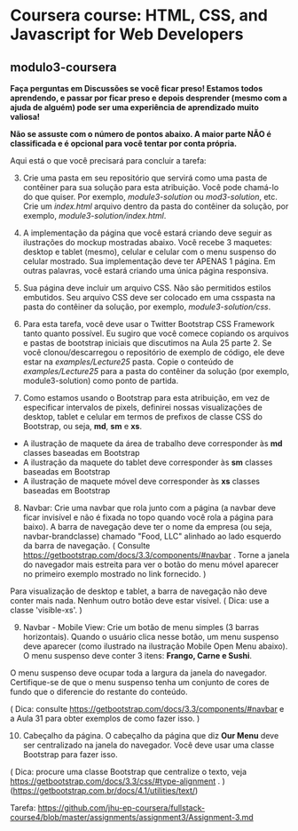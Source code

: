 # Coursera course: HTML, CSS, and Javascript for Web Developers

## modulo3-coursera

**Faça perguntas em Discussões se você ficar preso! Estamos todos aprendendo, e passar por ficar preso e depois desprender (mesmo com a ajuda de alguém) pode ser uma experiência de aprendizado muito valiosa!**

**Não se assuste com o número de pontos abaixo. A maior parte NÃO é classificada e é opcional para você tentar por conta própria.**

Aqui está o que você precisará para concluir a tarefa:

3. Crie uma pasta em seu repositório que servirá como uma pasta de contêiner para sua solução para esta atribuição. Você pode chamá-lo do que quiser. Por exemplo, _module3-solution_ ou _mod3-solution_, etc. Crie um _index.html_ arquivo dentro da pasta do contêiner da solução, por exemplo, _module3-solution/index.html_.

4.  A implementação da página que você estará criando deve seguir as ilustrações do mockup mostradas abaixo. Você recebe 3 maquetes: desktop e tablet (mesmo), celular e celular com o menu suspenso do celular mostrado. Sua implementação deve ter APENAS 1 página. Em outras palavras, você estará criando uma única página responsiva.

5. Sua página deve incluir um arquivo CSS. Não são permitidos estilos embutidos. Seu arquivo CSS deve ser colocado em uma csspasta na pasta do contêiner da solução, por exemplo, _module3-solution/css_.

6. Para esta tarefa, você deve usar o Twitter Bootstrap CSS Framework tanto quanto possível. Eu sugiro que você comece copiando os arquivos e pastas de bootstrap iniciais que discutimos na Aula 25 parte 2. Se você clonou/descarregou o repositório de exemplo de código, ele deve estar na _examples/Lecture25_ pasta. Copie o conteúdo de _examples/Lecture25_  para a pasta do contêiner da solução (por exemplo, module3-solution) como ponto de partida.


7. Como estamos usando o Bootstrap para esta atribuição, em vez de especificar intervalos de pixels, definirei nossas visualizações de desktop, tablet e celular em termos de prefixos de classe CSS do Bootstrap, ou seja, **md**, **sm** e **xs**.

- A ilustração de maquete da área de trabalho deve corresponder às **md** classes baseadas em Bootstrap
- A ilustração da maquete do tablet deve corresponder às **sm** classes baseadas em Bootstrap
- A ilustração de maquete móvel deve corresponder às **xs** classes baseadas em Bootstrap

8. Navbar: Crie uma navbar que rola junto com a página (a navbar deve ficar invisível e não é fixada no topo quando você rola a página para baixo). A barra de navegação deve ter o nome da empresa (ou seja, navbar-brandclasse) chamado "Food, LLC" alinhado ao lado esquerdo da barra de navegação. ( Consulte https://getbootstrap.com/docs/3.3/components/#navbar . Torne a janela do navegador mais estreita para ver o botão do menu móvel aparecer no primeiro exemplo mostrado no link fornecido. )

Para visualização de desktop e tablet, a barra de navegação não deve conter mais nada. Nenhum outro botão deve estar visível. ( Dica: use a classe 'visible-xs'. )

9. Navbar - Mobile View: Crie um botão de menu simples (3 barras horizontais). Quando o usuário clica nesse botão, um menu suspenso deve aparecer (como ilustrado na ilustração Mobile Open Menu abaixo). O menu suspenso deve conter 3 itens: **Frango, Carne e Sushi**.

O menu suspenso deve ocupar toda a largura da janela do navegador. Certifique-se de que o menu suspenso tenha um conjunto de cores de fundo que o diferencie do restante do conteúdo.

( Dica: consulte https://getbootstrap.com/docs/3.3/components/#navbar e a Aula 31 para obter exemplos de como fazer isso. )

10. Cabeçalho da página. O cabeçalho da página que diz **Our Menu** deve ser centralizado na janela do navegador. Você deve usar uma classe Bootstrap para fazer isso.

( Dica: procure uma classe Bootstrap que centralize o texto, veja https://getbootstrap.com/docs/3.3/css/#type-alignment . ) (https://getbootstrap.com.br/docs/4.1/utilities/text/)



Tarefa: https://github.com/jhu-ep-coursera/fullstack-course4/blob/master/assignments/assignment3/Assignment-3.md

